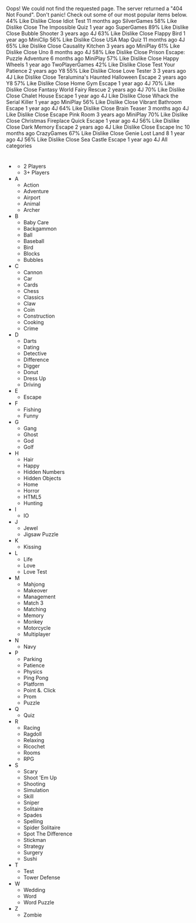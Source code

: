 Oops! We could not find the requested page. The server returned a "404 Not Found". Don't panic! Check out some of our most popular items below. 44% Like Dislike Close Idiot Test 11 months ago SilverGames 58% Like Dislike Close The Impossible Quiz 1 year ago SuperGames 89% Like Dislike Close Bubble Shooter 3 years ago 4J 63% Like Dislike Close Flappy Bird 1 year ago MiniClip 56% Like Dislike Close USA Map Quiz 11 months ago 4J 65% Like Dislike Close Causality Kitchen 3 years ago MiniPlay 61% Like Dislike Close Uno 8 months ago 4J 58% Like Dislike Close Prison Escape: Puzzle Adventure 6 months ago MiniPlay 57% Like Dislike Close Happy Wheels 1 year ago TwoPlayerGames 42% Like Dislike Close Test Your Patience 2 years ago Y8 55% Like Dislike Close Love Tester 3 3 years ago 4J Like Dislike Close Teralumina's Haunted Halloween Escape 2 years ago Y8 57% Like Dislike Close Home Gym Escape 1 year ago 4J 70% Like Dislike Close Fantasy World Fairy Rescue 2 years ago 4J 70% Like Dislike Close Chalet House Escape 1 year ago 4J Like Dislike Close Whack the Serial Killer 1 year ago MiniPlay 56% Like Dislike Close Vibrant Bathroom Escape 1 year ago 4J 64% Like Dislike Close Brain Teaser 3 months ago 4J Like Dislike Close Escape Pink Room 3 years ago MiniPlay 70% Like Dislike Close Christmas Fireplace Quick Escape 1 year ago 4J 56% Like Dislike Close Dark Memory Escape 2 years ago 4J Like Dislike Close Escape Inc 10 months ago CrazyGames 67% Like Dislike Close Genie Lost Land 8 1 year ago 4J 56% Like Dislike Close Sea Castle Escape 1 year ago 4J All categories

*   #
    *   2 Players
    *   3+ Players
*   A
    *   Action
    *   Adventure
    *   Airport
    *   Animal
    *   Archer
*   B
    *   Baby Care
    *   Backgammon
    *   Ball
    *   Baseball
    *   Bird
    *   Blocks
    *   Bubbles
*   C
    *   Cannon
    *   Car
    *   Cards
    *   Chess
    *   Classics
    *   Claw
    *   Coin
    *   Construction
    *   Cooking
    *   Crime
*   D
    *   Darts
    *   Dating
    *   Detective
    *   Difference
    *   Digger
    *   Donut
    *   Dress Up
    *   Driving
*   E
    *   Escape
*   F
    *   Fishing
    *   Funny
*   G
    *   Gang
    *   Ghost
    *   God
    *   Golf
*   H
    *   Hair
    *   Happy
    *   Hidden Numbers
    *   Hidden Objects
    *   Home
    *   Horror
    *   HTML5
    *   Hunting
*   I
    *   IO
*   J
    *   Jewel
    *   Jigsaw Puzzle
*   K
    *   Kissing
*   L
    *   Life
    *   Love
    *   Love Test
*   M
    *   Mahjong
    *   Makeover
    *   Management
    *   Match 3
    *   Matching
    *   Memory
    *   Monkey
    *   Motorcycle
    *   Multiplayer
*   N
    *   Navy
*   P
    *   Parking
    *   Patience
    *   Physics
    *   Ping Pong
    *   Platform
    *   Point &. Click
    *   Prom
    *   Puzzle
*   Q
    *   Quiz
*   R
    *   Racing
    *   Ragdoll
    *   Relaxing
    *   Ricochet
    *   Rooms
    *   RPG
*   S
    *   Scary
    *   Shoot 'Em Up
    *   Shooting
    *   Simulation
    *   Skill
    *   Sniper
    *   Solitaire
    *   Spades
    *   Spelling
    *   Spider Solitaire
    *   Spot The Difference
    *   Stickman
    *   Strategy
    *   Surgery
    *   Sushi
*   T
    *   Test
    *   Tower Defense
*   W
    *   Wedding
    *   Word
    *   Word Puzzle
*   Z
    *   Zombie
